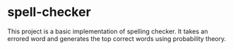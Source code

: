 # spell-checker
This project is a basic implementation of spelling checker. It takes an errored word and generates the top correct words using probability theory.
